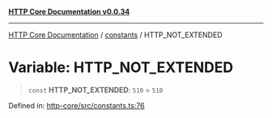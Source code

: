 [**HTTP Core Documentation v0.0.34**](../../README.md)

***

[HTTP Core Documentation](../../modules.md) / [constants](../README.md) / HTTP\_NOT\_EXTENDED

# Variable: HTTP\_NOT\_EXTENDED

> `const` **HTTP\_NOT\_EXTENDED**: `510` = `510`

Defined in: [http-core/src/constants.ts:76](https://github.com/stonemjs/http-core/blob/6ce19e93bd5f8b28975217f6c01558c07c7c03c7/src/constants.ts#L76)

